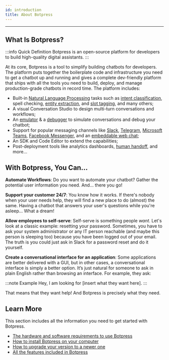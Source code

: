 ```yaml
---
id: introduction
title: About Botpress
---
```


------------------------

## What Is Botpress?

:::info Quick Definition
Botpress is an open-source platform for developers to build high-quality digital assistants.
:::

At its core, Botpress is a tool to simplify building chatbots for developers. The platform puts together the boilerplate code and infrastructure you need to get a chatbot up and running and gives a complete dev-friendly platform that ships with all the tools you need to build, deploy, and manage production-grade chatbots in record time. The platform includes:

- Built-in [Natural Language Processing](/docs/nlu/intro-nlu) tasks such as [intent classification](/docs/nlu/intent-matching), spell checking, [entity extraction](/docs/nlu/entity-extraction), and [slot tagging](/docs/nlu/skill-slot), and many others;
- A visual Conversation Studio to design multi-turn conversations and workflows;
- An [emulator](/docs/main/emulator) & a [debugger](/docs/advanced/debug) to simulate conversations and debug your chatbot;
- Support for popular messaging channels like [Slack](/docs/channels/slack), [Telegram](/docs/channels/telegram), [Microsoft Teams](/docs/channels/teams), [Facebook Messenger](/docs/channels/messenger), and an [embeddable web chat](/docs/channels/web);
- An SDK and Code Editor to extend the capabilities;
- Post-deployment tools like analytics dashboards, [human handoff](/docs/managing/hitlnext), and more...

## With Botpress, You Can...

**Automate Workflows**: Do you want to automate your chatbot? Gather the potential user information you need. And... there you go!

**Support your customer 24/7**: You know how it works. If there's nobody when your user needs help, they will find a new place to do (almost) the same. Having a chatbot that answers your user's questions while you're asleep... What a dream!

**Allow employees to self-serve**: Self-serve is something people _want_. Let's look at a classic example: resetting your password. Sometimes, you have to ask your system administrator or any IT person reachable (and maybe this person is sleeping too) because you have been logged out of your email. The truth is you could just ask in Slack for a password reset and do it yourself.

**Create a conversational interface for an application**: Some applications are better delivered with a GUI, but in other cases, a conversational interface is simply a better option. It’s just natural for someone to ask in plain English rather than browsing an interface. For example, they ask:

:::note Example
Hey, I am looking for [insert what they want here].
:::

That means that they want help! And Botpress is precisely what they need.

## Learn More

This section includes all the information you need to get started with Botpress.

- [The hardware and software requirements to use Botpress](/docs/requirements)
- [How to install Botpress on your computer](/docs/installation)
- [How to upgrade your version to a newer one](/docs/updating)
- [All the features included in Botpress](/docs/features)
